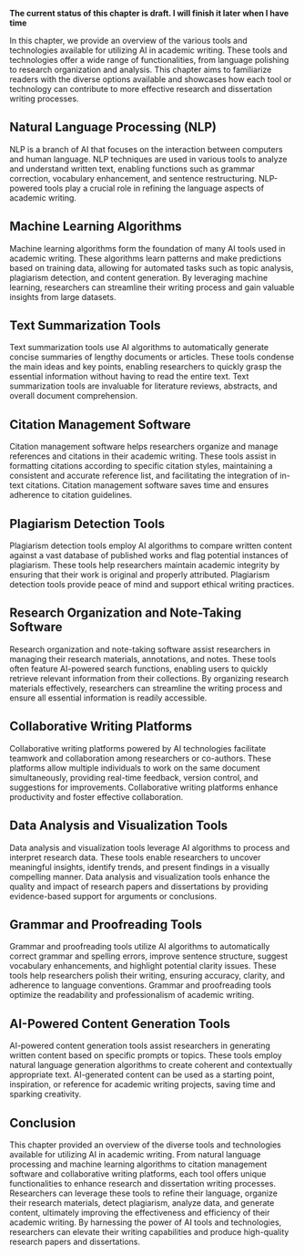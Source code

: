 **The current status of this chapter is draft. I will finish it later when I have time**

In this chapter, we provide an overview of the various tools and technologies available for utilizing AI in academic writing. These tools and technologies offer a wide range of functionalities, from language polishing to research organization and analysis. This chapter aims to familiarize readers with the diverse options available and showcases how each tool or technology can contribute to more effective research and dissertation writing processes.

Natural Language Processing (NLP)
---------------------------------

NLP is a branch of AI that focuses on the interaction between computers and human language. NLP techniques are used in various tools to analyze and understand written text, enabling functions such as grammar correction, vocabulary enhancement, and sentence restructuring. NLP-powered tools play a crucial role in refining the language aspects of academic writing.

Machine Learning Algorithms
---------------------------

Machine learning algorithms form the foundation of many AI tools used in academic writing. These algorithms learn patterns and make predictions based on training data, allowing for automated tasks such as topic analysis, plagiarism detection, and content generation. By leveraging machine learning, researchers can streamline their writing process and gain valuable insights from large datasets.

Text Summarization Tools
------------------------

Text summarization tools use AI algorithms to automatically generate concise summaries of lengthy documents or articles. These tools condense the main ideas and key points, enabling researchers to quickly grasp the essential information without having to read the entire text. Text summarization tools are invaluable for literature reviews, abstracts, and overall document comprehension.

Citation Management Software
----------------------------

Citation management software helps researchers organize and manage references and citations in their academic writing. These tools assist in formatting citations according to specific citation styles, maintaining a consistent and accurate reference list, and facilitating the integration of in-text citations. Citation management software saves time and ensures adherence to citation guidelines.

Plagiarism Detection Tools
--------------------------

Plagiarism detection tools employ AI algorithms to compare written content against a vast database of published works and flag potential instances of plagiarism. These tools help researchers maintain academic integrity by ensuring that their work is original and properly attributed. Plagiarism detection tools provide peace of mind and support ethical writing practices.

Research Organization and Note-Taking Software
----------------------------------------------

Research organization and note-taking software assist researchers in managing their research materials, annotations, and notes. These tools often feature AI-powered search functions, enabling users to quickly retrieve relevant information from their collections. By organizing research materials effectively, researchers can streamline the writing process and ensure all essential information is readily accessible.

Collaborative Writing Platforms
-------------------------------

Collaborative writing platforms powered by AI technologies facilitate teamwork and collaboration among researchers or co-authors. These platforms allow multiple individuals to work on the same document simultaneously, providing real-time feedback, version control, and suggestions for improvements. Collaborative writing platforms enhance productivity and foster effective collaboration.

Data Analysis and Visualization Tools
-------------------------------------

Data analysis and visualization tools leverage AI algorithms to process and interpret research data. These tools enable researchers to uncover meaningful insights, identify trends, and present findings in a visually compelling manner. Data analysis and visualization tools enhance the quality and impact of research papers and dissertations by providing evidence-based support for arguments or conclusions.

Grammar and Proofreading Tools
------------------------------

Grammar and proofreading tools utilize AI algorithms to automatically correct grammar and spelling errors, improve sentence structure, suggest vocabulary enhancements, and highlight potential clarity issues. These tools help researchers polish their writing, ensuring accuracy, clarity, and adherence to language conventions. Grammar and proofreading tools optimize the readability and professionalism of academic writing.

AI-Powered Content Generation Tools
-----------------------------------

AI-powered content generation tools assist researchers in generating written content based on specific prompts or topics. These tools employ natural language generation algorithms to create coherent and contextually appropriate text. AI-generated content can be used as a starting point, inspiration, or reference for academic writing projects, saving time and sparking creativity.

Conclusion
----------

This chapter provided an overview of the diverse tools and technologies available for utilizing AI in academic writing. From natural language processing and machine learning algorithms to citation management software and collaborative writing platforms, each tool offers unique functionalities to enhance research and dissertation writing processes. Researchers can leverage these tools to refine their language, organize their research materials, detect plagiarism, analyze data, and generate content, ultimately improving the effectiveness and efficiency of their academic writing. By harnessing the power of AI tools and technologies, researchers can elevate their writing capabilities and produce high-quality research papers and dissertations.
